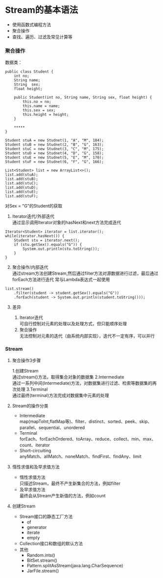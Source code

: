 # Stream的基本语法
   * 使用函数式编程方法
   * 聚合操作
   * 查找、遍历、过滤及常见计算等

### 聚合操作
数据类：  
```
public class Student {
	int no;
	String name;
	String  sex;
	float height;

	public Student(int no, String name, String sex, float height) {
		this.no = no;
		this.name = name;
		this.sex = sex;
		this.height = height;
	}

	*****
}

Student stuA = new Studnet(1, "A", "M", 184);
Student stuB = new Studnet(2, "B", "G", 163);
Student stuC = new Studnet(3, "C", "M", 175);
Student stuD = new Studnet(4, "D", "G", 158);
Student stuE = new Studnet(5, "E", "M", 170);
Student stuF = new Studnet(6, "F", "G", 166);

List<Student> list = new ArrayList<>();
list.add(stuA);
list.add(stuB);
list.add(stuC);
list.add(stuD);
list.add(stuE);
list.add(stuF);
```
对Sex = "G"的Student的获取
1. Iterator迭代/外部迭代  
通过显示调用Iterator对象的hasNext和next方法完成迭代
```
Iterator<Student> iterator = list.iterator();
while(iterator.hasNext()) {
	Student stu = iterator.next();
	if (stu.getSex().equals("G")) {
		System.out.println(stu.toString());
	}
}
```
2. 聚合操作/内部迭代  
通过stream方法创建Stream,然后通过filter方法对源数据进行过滤，最后通过forEach方法进行迭代
常与Lambda表达式一起使用
```
list.stream()
    .filter(student -> student.getSex().equals("G"))
    .forEach(student -> System.out.println(student.toString()));
```
3. 差异
   
   1. Iterator迭代  
   可自行控制对元素的处理以及处理方式，但只能顺序处理
   2. 聚合操作  
   无法控制对元素的迭代（由系统内部实现），迭代不一定有序，可以并行

### Stream
1. 聚合操作3步骤
   
   1.创建Stream  
   通过stream()方法，取得集合对象的数据集
   2.Intermediate  
   通过一系列中间(Intermediate)方法，对数据集进行过滤、检索等数据集的再次处理
   3.Terminal  
   通过最终(terminal)方法完成对数据集中元素的处理
2. Stream的操作分类
   * Intermediate  
   map(mapToInt,flatMap等)、filter、distinct、sorted、peek、skip、parallel、sequential、unordered
   * Terminal  
   forEach、forEachOrdered、toArray、reduce、collect、min、max、count、iterator
   * Short-circuiting  
   anyMatch、allMatch、noneMatch、findFirst、findAny、limit
3. 惰性求值和及早求值方法
   * 惰性求值方法  
   只描述Stream，最终不产生新集合的方法，例如filter
   * 及早求值方法  
   最终会从Stream产生新值的方法，例如count
4. 创建Stream
   
   * Stream接口的静态工厂方法
      * of
      * generator
      * iterate
      * empty
   * Collection接口和数组的默认方法
   * 其他
      * Random.ints()
      * BitSet.stream()
      * Pattern.splitAsStream(java.lang.CharSequence)
      * JarFile.stream()
